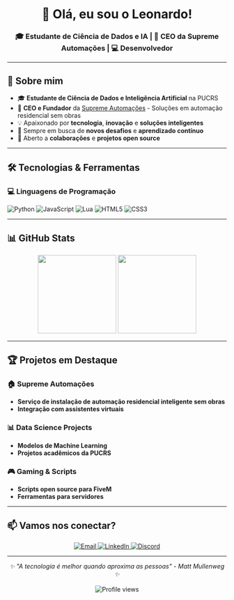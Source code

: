 <div align="center">
  <h1>👋 Olá, eu sou o Leonardo!</h1>
  <h3>🎓 Estudante de Ciência de Dados e IA | 🏢 CEO da Supreme Automações | 💻 Desenvolvedor</h3>
</div>

---

## 🚀 Sobre mim

- 🎓 **Estudante de Ciência de Dados e Inteligência Artificial** na PUCRS
- 🏢 **CEO e Fundador** da [Supreme Automações](https://supremeautomacoes.com.br) - Soluções em automação residencial sem obras
- 💡 Apaixonado por **tecnologia**, **inovação** e **soluções inteligentes**
- 🌱 Sempre em busca de **novos desafios** e **aprendizado contínuo**
- 🤝 Aberto a **colaborações** e **projetos open source**

---

## 🛠️ Tecnologias & Ferramentas

### 💻 Linguagens de Programação
<div align="left">
  <img src="https://img.shields.io/badge/Python-3776AB?style=for-the-badge&logo=python&logoColor=white" alt="Python"/>
  <img src="https://img.shields.io/badge/JavaScript-F7DF1E?style=for-the-badge&logo=javascript&logoColor=black" alt="JavaScript"/>
  <img src="https://img.shields.io/badge/Lua-2C2D72?style=for-the-badge&logo=lua&logoColor=white" alt="Lua"/>
  <img src="https://img.shields.io/badge/HTML5-E34F26?style=for-the-badge&logo=html5&logoColor=white" alt="HTML5"/>
  <img src="https://img.shields.io/badge/CSS3-1572B6?style=for-the-badge&logo=css3&logoColor=white" alt="CSS3"/>
</div>

---

## 📊 GitHub Stats

<div align="center">
  <img height="180em" src="https://github-readme-stats.vercel.app/api?username=leozin0013&show_icons=true&theme=tokyonight&include_all_commits=true&count_private=true"/>
  <img height="180em" src="https://github-readme-stats.vercel.app/api/top-langs/?username=leozin0013&layout=compact&langs_count=7&theme=tokyonight"/>
</div>

---

## 🏆 Projetos em Destaque

### 🏠 Supreme Automações
- **Serviço de instalação de automação residencial inteligente sem obras**
- **Integração com assistentes virtuais**

### 📊 Data Science Projects
- **Modelos de Machine Learning**
- **Projetos acadêmicos da PUCRS**

### 🎮 Gaming & Scripts
- **Scripts open source para FiveM**
- **Ferramentas para servidores**

---

## 📫 Vamos nos conectar?

<div align="center">
  <a href="mailto:leonardomoretoazambuja@gmail.com">
    <img src="https://img.shields.io/badge/Email-D14836?style=for-the-badge&logo=gmail&logoColor=white" alt="Email"/>
  </a>
  <a href="https://www.linkedin.com/in/leonardo-azambuja-92297b314/">
    <img src="https://img.shields.io/badge/LinkedIn-0077B5?style=for-the-badge&logo=linkedin&logoColor=white" alt="LinkedIn"/>
  </a>
  <a href="https://discord.com/users/475146475152867338">
    <img src="https://img.shields.io/badge/Discord-7289DA?style=for-the-badge&logo=discord&logoColor=white" alt="Discord"/>
  </a>
</div>

---

<div align="center">
  <i>✨ "A tecnologia é melhor quando aproxima as pessoas" - Matt Mullenweg ✨</i>
  <br><br>
  <img src="https://komarev.com/ghpvc/?username=leozin0013&color=blueviolet&style=flat-square&label=Profile+Views" alt="Profile views"/>
</div>
